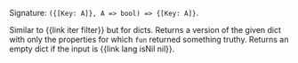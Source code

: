 Signature: `({[Key: A]}, A => bool) => {[Key: A]}`.

Similar to {{link iter filter}} but for dicts. Returns a version of the given dict with only the properties for which `fun` returned something truthy. Returns an empty dict if the input is {{link lang isNil nil}}.
